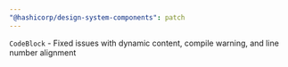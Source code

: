 ```yaml
---
"@hashicorp/design-system-components": patch
---
```


`CodeBlock` - Fixed issues with dynamic content, compile warning, and line number alignment
